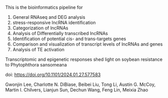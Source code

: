 This is the bioinformatics pipeline for 

1) General RNAseq and DEG analysis
2) stress-responsive lncRNA identification
3) Categorization of lncRNAs
4) Analysis of Differentially transcribed lncRNAs
5) Identification of potential cis- and trans-targets genes
6) Comparison and visualization of transcript levels of lncRNAs and genes
7) Analysis of TE activation


Transcriptomic and epigenetic responses shed light on soybean resistance to Phytophthora sansomeana

doi: https://doi.org/10.1101/2024.01.27.577583

Gwonjin Lee, Charlotte N. DiBiase, Beibei Liu, Tong Li, Austin G. McCoy, Martin I. Chilvers, Lianjun Sun, Dechun Wang, Feng Lin, Meixia Zhao
